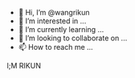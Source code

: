 - 👋 Hi, I’m @wangrikun
- 👀 I’m interested in ...
- 🌱 I’m currently learning ...
- 💞️ I’m looking to collaborate on ...
- 📫 How to reach me ...

<!---
wangrikun/wangrikun is a ✨ special ✨ repository because its `README.md` (this file) appears on your GitHub profile.
You can click the Preview link to take a look at your changes.
--->
I;M RIKUN
